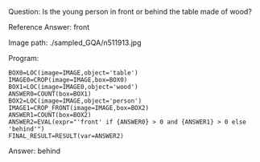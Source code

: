 Question: Is the young person in front or behind the table made of wood?

Reference Answer: front

Image path: ./sampled_GQA/n511913.jpg

Program:

```
BOX0=LOC(image=IMAGE,object='table')
IMAGE0=CROP(image=IMAGE,box=BOX0)
BOX1=LOC(image=IMAGE0,object='wood')
ANSWER0=COUNT(box=BOX1)
BOX2=LOC(image=IMAGE,object='person')
IMAGE1=CROP_FRONT(image=IMAGE,box=BOX2)
ANSWER1=COUNT(box=BOX2)
ANSWER2=EVAL(expr="'front' if {ANSWER0} > 0 and {ANSWER1} > 0 else 'behind'")
FINAL_RESULT=RESULT(var=ANSWER2)
```
Answer: behind

